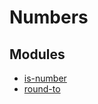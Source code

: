 # Numbers

## Modules

* [is-number](https://github.com/jonschlinkert/is-number)
* [round-to](https://github.com/sindresorhus/round-to)
